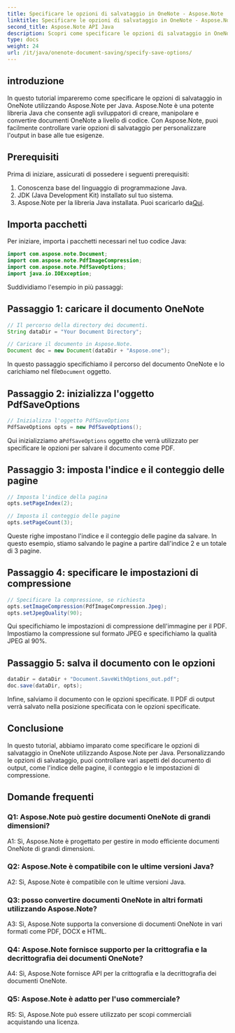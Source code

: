 ```yaml
---
title: Specificare le opzioni di salvataggio in OneNote - Aspose.Note
linktitle: Specificare le opzioni di salvataggio in OneNote - Aspose.Note
second_title: Aspose.Note API Java
description: Scopri come specificare le opzioni di salvataggio in OneNote utilizzando Aspose.Note per Java. Personalizza facilmente l'indice, il conteggio e le impostazioni di compressione delle pagine.
type: docs
weight: 24
url: /it/java/onenote-document-saving/specify-save-options/
---
```

## introduzione

In questo tutorial impareremo come specificare le opzioni di salvataggio in OneNote utilizzando Aspose.Note per Java. Aspose.Note è una potente libreria Java che consente agli sviluppatori di creare, manipolare e convertire documenti OneNote a livello di codice. Con Aspose.Note, puoi facilmente controllare varie opzioni di salvataggio per personalizzare l'output in base alle tue esigenze.

## Prerequisiti

Prima di iniziare, assicurati di possedere i seguenti prerequisiti:

1. Conoscenza base del linguaggio di programmazione Java.
2. JDK (Java Development Kit) installato sul tuo sistema.
3.  Aspose.Note per la libreria Java installata. Puoi scaricarlo da[Qui](https://releases.aspose.com/note/java/).

## Importa pacchetti

Per iniziare, importa i pacchetti necessari nel tuo codice Java:

```java
import com.aspose.note.Document;
import com.aspose.note.PdfImageCompression;
import com.aspose.note.PdfSaveOptions;
import java.io.IOException;
```

Suddividiamo l'esempio in più passaggi:

## Passaggio 1: caricare il documento OneNote

```java
// Il percorso della directory dei documenti.
String dataDir = "Your Document Directory";

// Caricare il documento in Aspose.Note.
Document doc = new Document(dataDir + "Aspose.one");
```

 In questo passaggio specifichiamo il percorso del documento OneNote e lo carichiamo nel file`Document` oggetto.

## Passaggio 2: inizializza l'oggetto PdfSaveOptions

```java
// Inizializza l'oggetto PdfSaveOptions
PdfSaveOptions opts = new PdfSaveOptions();
```

 Qui inizializziamo a`PdfSaveOptions` oggetto che verrà utilizzato per specificare le opzioni per salvare il documento come PDF.

## Passaggio 3: imposta l'indice e il conteggio delle pagine

```java
// Imposta l'indice della pagina
opts.setPageIndex(2);

// Imposta il conteggio delle pagine
opts.setPageCount(3);
```

Queste righe impostano l'indice e il conteggio delle pagine da salvare. In questo esempio, stiamo salvando le pagine a partire dall'indice 2 e un totale di 3 pagine.

## Passaggio 4: specificare le impostazioni di compressione

```java
// Specificare la compressione, se richiesta
opts.setImageCompression(PdfImageCompression.Jpeg);
opts.setJpegQuality(90);
```

Qui specifichiamo le impostazioni di compressione dell'immagine per il PDF. Impostiamo la compressione sul formato JPEG e specifichiamo la qualità JPEG al 90%.

## Passaggio 5: salva il documento con le opzioni

```java
dataDir = dataDir + "Document.SaveWithOptions_out.pdf";
doc.save(dataDir, opts);
```

Infine, salviamo il documento con le opzioni specificate. Il PDF di output verrà salvato nella posizione specificata con le opzioni specificate.

## Conclusione

In questo tutorial, abbiamo imparato come specificare le opzioni di salvataggio in OneNote utilizzando Aspose.Note per Java. Personalizzando le opzioni di salvataggio, puoi controllare vari aspetti del documento di output, come l'indice delle pagine, il conteggio e le impostazioni di compressione.

## Domande frequenti

### Q1: Aspose.Note può gestire documenti OneNote di grandi dimensioni?

A1: Sì, Aspose.Note è progettato per gestire in modo efficiente documenti OneNote di grandi dimensioni.

### Q2: Aspose.Note è compatibile con le ultime versioni Java?

A2: Sì, Aspose.Note è compatibile con le ultime versioni Java.

### Q3: posso convertire documenti OneNote in altri formati utilizzando Aspose.Note?

A3: Sì, Aspose.Note supporta la conversione di documenti OneNote in vari formati come PDF, DOCX e HTML.

### Q4: Aspose.Note fornisce supporto per la crittografia e la decrittografia dei documenti OneNote?

A4: Sì, Aspose.Note fornisce API per la crittografia e la decrittografia dei documenti OneNote.

### Q5: Aspose.Note è adatto per l'uso commerciale?

R5: Sì, Aspose.Note può essere utilizzato per scopi commerciali acquistando una licenza.